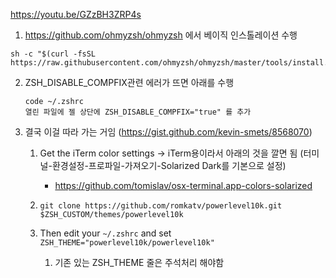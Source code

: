 https://youtu.be/GZzBH3ZRP4s

1. https://github.com/ohmyzsh/ohmyzsh 에서 베이직 인스톨레이션 수행

```
sh -c "$(curl -fsSL https://raw.githubusercontent.com/ohmyzsh/ohmyzsh/master/tools/install.sh)"
```

2. ZSH_DISABLE_COMPFIX관련 에러가 뜨면 아래를 수행

   ```
   code ~/.zshrc
   열린 파일에 젤 상단에 ZSH_DISABLE_COMPFIX="true" 를 추가
   ```

3. 결국 이걸 따라 가는 거임 (https://gist.github.com/kevin-smets/8568070)

   1. Get the iTerm color settings -> iTerm용이라서 아래의 것을 깔면 됨 (터미널-환경설정-프로파일-가져오기-Solarized Dark를 기본으로 설정)

      * https://github.com/tomislav/osx-terminal.app-colors-solarized

   2. ```
      git clone https://github.com/romkatv/powerlevel10k.git $ZSH_CUSTOM/themes/powerlevel10k
      ```

   3. Then edit your `~/.zshrc` and set `ZSH_THEME="powerlevel10k/powerlevel10k"`

      1. 기존 있는 ZSH_THEME 줄은 주석처리 해야함